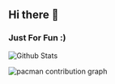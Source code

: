 ## Hi there 👋

### Just For Fun :)

![Github Stats](https://github-readme-stats.vercel.app/api?username=JHGondori&show_icons=true)

<picture>
  <source media="(prefers-color-scheme: dark)" srcset="https://raw.githubusercontent.com/JHGondori/JHGondori/output/pacman-contribution-graph-dark.svg">
  <source media="(prefers-color-scheme: light)" srcset="https://raw.githubusercontent.com/JHGondori/JHGondori/output/pacman-contribution-graph.svg">
  <img alt="pacman contribution graph" src="https://raw.githubusercontent.com/JHGondori/JHGondori/output/pacman-contribution-graph.svg">
</picture>


<!--
**JHGondori/JHGondori** is a ✨ _special_ ✨ repository because its `README.md` (this file) appears on your GitHub profile.

Here are some ideas to get you started:

- 🔭 I’m currently working on ...
- 🌱 I’m currently learning ...
- 👯 I’m looking to collaborate on ...
- 🤔 I’m looking for help with ...
- 💬 Ask me about ...
- 📫 How to reach me: ...
- 😄 Pronouns: ...
- ⚡ Fun fact: ...
-->
